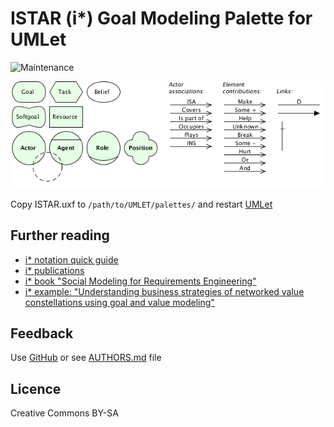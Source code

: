 # ISTAR (i\*) Goal Modeling Palette for UMLet 

![Maintenance](https://img.shields.io/maintenance/yes/2012.svg)


![Palette](ISTAR-20120127.png)

Copy ISTAR.uxf to `/path/to/UMLET/palettes/` and restart [UMLet](https://umlet.com)


## Further reading

- [i* notation quick guide](http://istar.rwth-aachen.de/tiki-index.php?page=iStarQuickGuide)
- [i* publications](http://istar.rwth-aachen.de/tiki-index.php?page=Publications)
- [i* book "Social Modeling for Requirements Engineering"](https://www.amazon.de/dp/0262240556)
- [i* example: "Understanding business strategies of networked value constellations using goal and value modeling"](https://pdfs.semanticscholar.org/949f/9eedefd5df45f45338110a35c3f2175e7c88.pdf)


## Feedback

Use [GitHub](https://github.com/andre-st/umlet-palettes/issues) or see [AUTHORS.md](AUTHORS.md) file


## Licence

Creative Commons BY-SA
